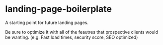 # landing-page-boilerplate
A starting point for future landing pages.

Be sure to optimize it with all of the feautres that prospective clients would be wanting. (e.g. Fast load times, security score, SEO optimized)
